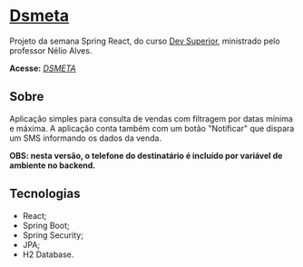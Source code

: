 # [Dsmeta](https://dsmeta-vitorsacramento.netlify.app/)

Projeto da semana Spring React, do curso [Dev Superior](https://devsuperior.com.br/cursos), ministrado pelo professor Nélio Alves.

**Acesse:** *[DSMETA](https://dsmeta-vitorsacramento.netlify.app/)*

## Sobre
Aplicação simples para consulta de vendas com filtragem por datas mínima e máxima. 
A aplicação conta também com um botão "Notificar" que dispara um SMS informando os dados da venda. 

**OBS: nesta versão, o telefone do destinatário é incluído por variável de ambiente no backend.**

## Tecnologias
- React;
- Spring Boot;
- Spring Security;
- JPA;
- H2 Database.


